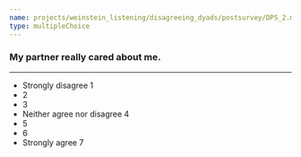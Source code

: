 ```yaml
---
name: projects/weinstein_listening/disagreeing_dyads/postsurvey/DPS_2.md
type: multipleChoice
---
```


### My partner really cared about me.

---

- Strongly disagree 1
- 2
- 3
- Neither agree nor disagree 4
- 5
- 6
- Strongly agree 7
